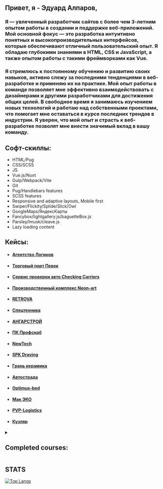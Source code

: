 <h2>Привет, я - Эдуард Алпаров,</h2>
<h3>
        Я — увлеченный разработчик сайтов с более чем 3-летним опытом работы в создании и поддержке веб-приложений. 
    Мой основной фокус — это разработка интуитивно понятных и высокопроизводительных интерфейсов, которые обеспечивают 
    отличный пользовательский опыт. Я обладаю глубокими знаниями в HTML, CSS и JavaScript, 
    а также опытом работы с такими фреймворками как Vue.
</h3>
<h3>
      Я стремлюсь к постоянному обучению и развитию своих навыков, активно слежу за последними тенденциями в веб-разработке 
    и применяю их на практике. Мой опыт работы в команде позволяет мне эффективно взаимодействовать с дизайнерами 
    и другими разработчиками для достижения общих целей. В свободное время я занимаюсь изучением новых технологий 
    и работаю над собственными проектами, что помогает мне оставаться в курсе последних трендов в индустрии.
    Я уверен, что мой опыт и страсть к веб-разработке позволят мне внести значимый вклад в вашу команду.
</h3>
    
## Софт-скиллы:
- $`{\textsf{HTML/Pug}}`$
- $`{\textsf{CSS/SCSS}}`$
- $`{\textsf{JS}}`$
- $`{\textsf{Vue.js/Nuxt}}`$
- $`{\textsf{Gulp/Webpack/Vite}}`$
- $`{\textsf{Git}}`$
- $`{\textsf{Pug/Handlebars features}}`$
- $`{\textsf{SCSS features}}`$
- $`{\textsf{Responsive and adaptive layouts, Mobile first}}`$
- $`{\textsf{Swiper/Flickity/Splide/Slick/Owl}}`$
- $`{\textsf{GoogleMaps/ЯндексКарты}}`$
- $`{\textsf{Fancybox/lightgallery.js/baguetteBox.js}}`$
- $`{\textsf{Parsley/Imusk/cleave.js}}`$
- $`{\textsf{Lazy loading content}}`$

## Кейсы:

- #### [Агентство Логинов](https://loginov.agency/)
- #### [Торговый порт Певек](https://morport-pevek.ru/)
- #### [Сервис проверки авто Checking Carriers](https://info.checking-carriers.ru/)
- #### [Производственный комплекс Neon-art](https://www.neonart.ru/lp/jobs/)
- #### [RETROVA](https://retrova.aaccent.su/)
- #### [Спецтехника](https://eduardoalparov.github.io/spectechnika/)
- #### [АНГАРСТРОЙ](https://eduardoalparov.github.io/accent-Hangar/)
- #### [ПК Профснаб](https://pk-profsnab.ru/)
- #### [NewTech](https://aaccent.github.io/new-tech_layout/)
- #### [SPK Draving](https://eduardoalparov.github.io/accentSPKdraving/)
- #### [Грань керамика](https://eduardoalparov.github.io/accentEdgeCeramik/)
- #### [Автострада](https://eduardoalparov.github.io/avtostrada/)
- #### [Optimus-bed](https://optimusbed.ru/)
- #### [Мак ЭКО](https://mac-ivf.ru/bank-donorov/)
- #### [PVP-Logistics](http://pvp-logistics.ru/)
- #### [Кузляр](https://kyzler.ru/)

<details>
<summary><h2>Completed courses:</h2></summary>
    
<figure>
    <img width="100%" src="/dev.png">
    <figcaption>&#10149; Layout development basics</figcaption>
</figure>
    
<figure>
    <img width="100%" src="/javascript.png">
    <figcaption>&#10149; Comprehensive javascript training</figcaption>
</figure>
    
<figure>
    <img width="100%" src="/vue.png">
    <figcaption>&#10149; Vue.js for experienced developers</figcaption>
</figure>

</details>

## STATS
[![Top Langs](https://github-readme-stats.vercel.app/api/top-langs/?username=EduardoAlparov&layout=compact&show_icons=true&theme=radical)](https://github.com/anuraghazra/github-readme-stats)
